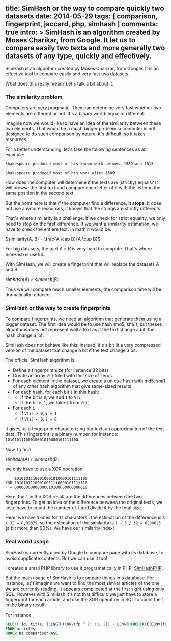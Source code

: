 title: SimHash or the way to compare quickly two datasets
date: 2014-05-29
tags: [ comparison, fingerprint, jaccard, php, simhash ]
comments: true
intro: >
    SimHash is an **algorithm created by Moses Charikar**, from Google. It let us to compare easily
    two texts and more generally two datasets of any type, quickly and effectively.
---


SimHash is an algorithm created by Moses Charikar, from Google. It is an effective tool to
compare easily and very fast two datasets.

What does this really mean? Let's talk a bit about it.


### The similarity problem

Computers are very pragmatic. They can determine very fast whether two elements are different
or not. It's a binary world: equal or different.

Imagine now we would like to have an idea of the similarity between these two elements.
That would be a much bigger problem: a computer is not designed to do such comparison by nature.
It's difficult, so it takes resources.

For a better understanding, let's take the following sentences as an example:

``` no-highlight
Shakespeare produced most of his known work between 1589 and 1613
```

``` no-highlight
Shakespeare produced most of his work after 1589
```

How does the computer will determine if the texts are (strictly) equals? It will
browse the first text and compare each letter of it with the letter in the same
position in the second text.

But the point here is that if the computer find a difference, **it stops**. It does not
use anymore resources, it knows that the strings are strictly differents.

That's where similarity is a challenge. If we check for strict equality, we only need
to stop on the first difference. If we want a similarity estimation, we have to check
the entiere text. In math it would be:

$similarity(A, B) = \frac{A \cap B}{A \cup B}$

For big datasets, the part $A \cap B$ is very hard to compute. That's where SimHash is useful.

With SimHash, we will create a fingerprint that will replace the datasets A and B:

$simhash(A) \cap simhash(B)$

Thus we will compare much smaller elements, the comparison time will be dramatically reduced.


### SimHash or the way to create fingerprints

To compare fingerprints, we need an algorithm that generate them using a bigger dataset.
The first idea would be to use hash (md5, sha1), but theses algorithms does not represent
well a text as if the text change a bit, the hash change a lot.

SimHash does not behave like this: instead, it's a bit lit a very compressed version
of the dataset that change a bit if the text change a bit.

The official SimHash algorithm is:

- Define a fingerprint size (for instance 32 bits)
- Create an array `V[]` filled with this size of zeros
- For each element in the dataset, we create a unique hash with md5,
  sha1 of any other hash algorithm that give same-sized results
- For each hash, for each bit `i` in this hash:
    - If the bit is `0`, we add `1` to `V[i]`
    - If the bit is `1`, we take `1` from `V[i]`
- For each `i`
    - If `V[i] > 0`, `i = 1`
    - If `V[i] < 0`, `i = 0`
    
It gives us a fingerprint characterizing our text, an approximation of the text data.
This fingerprint is a binary number, for instance: `10101011100010001010000101111100`.

Now, to find

$simhash(A) \cap simhash(B)$

we only have to use a XOR operation:

``` no-highlight
    10101011100010001010000101111100
XOR 10101011100010011110000101111110
  = 00000000000000010100000000000010
```

Here, the `1` in the XOR result are the differences between the two fingerprints.
To get an idea of the difference between the original texts, we juste have to count
the number of `1` and divide it by the total size.

Here, we have `3` ones for `32` characters : the estimation of the difference is
`3 / 32 = 0,09375`, so the estimation of the similarity is `1 - 3 / 32 = 0,90625`
(a bit more than 90%). We have our similarity index!


### Real world usage

SimHash is currently used by Google to compare page with its database, to avoid dupplicate
contents. But we can use it too!

I created a small PHP library to use it programatically in PHP: [SimHashPHP](https://github.com/tgalopin/SimHashPhp).

But the main usage of SimHash is to compare things in a database. For instance, let's
imagine we want to find the most similar articles of the one we are currently reading.
It appears complicated at the first sight using only SQL. However with SimHash it's not
that difficult: we just have to store a fingerprint for each article, and use the XOR
operation in SQL to count the `1` in the binary result.

For instance:

``` sql
SELECT id, title, (LENGTH(CONV(fp ^ ?, 10, 2)) - LENGTH(REPLACE(CONV(fp ^ ?, 10, 2), '1', ''))) / LENGTH('1') AS comparison
FROM articles
ORDER BY comparison ASC
```
